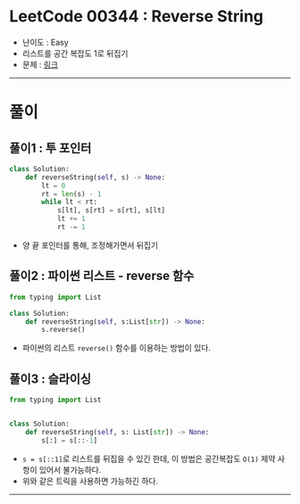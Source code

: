 # LeetCode 00344 : Reverse String
- 난이도 : Easy
- 리스트를 공간 복잡도 1로 뒤집기
- 문제 : [링크](https://leetcode.com/problems/reverse-string/)

---

# 풀이

## 풀이1 : 투 포인터
```python
class Solution:
    def reverseString(self, s) -> None:
        lt = 0
        rt = len(s) - 1
        while lt < rt:
            s[lt], s[rt] = s[rt], s[lt]
            lt += 1
            rt -= 1

```
- 양 끝 포인터를 통해, 조정해가면서 뒤집기

## 풀이2 : 파이썬 리스트 - reverse 함수
```python
from typing import List

class Solution:
    def reverseString(self, s:List[str]) -> None:
        s.reverse()
```
- 파이썬의 리스트 `reverse()` 함수를 이용하는 방법이 있다.

## 풀이3 : 슬라이싱
```python
from typing import List


class Solution:
    def reverseString(self, s: List[str]) -> None:
        s[:] = s[::-1]

```
- `s = s[::1]`로 리스트를 뒤집을 수 있긴 한데, 이 방법은 공간복잡도 `O(1)` 제약 사항이 있어서 불가능하다.
- 위와 같은 트릭을 사용하면 가능하긴 하다.

---
